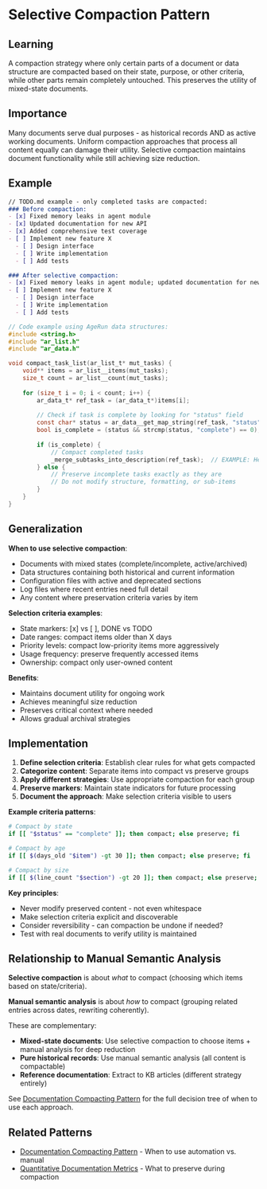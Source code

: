 # Selective Compaction Pattern

## Learning
A compaction strategy where only certain parts of a document or data structure are compacted based on their state, purpose, or other criteria, while other parts remain completely untouched. This preserves the utility of mixed-state documents.

## Importance
Many documents serve dual purposes - as historical records AND as active working documents. Uniform compaction approaches that process all content equally can damage their utility. Selective compaction maintains document functionality while still achieving size reduction.

## Example
```markdown
// TODO.md example - only completed tasks are compacted:
### Before compaction:
- [x] Fixed memory leaks in agent module
- [x] Updated documentation for new API
- [x] Added comprehensive test coverage
- [ ] Implement new feature X
  - [ ] Design interface
  - [ ] Write implementation
  - [ ] Add tests

### After selective compaction:
- [x] Fixed memory leaks in agent module; updated documentation for new API; added comprehensive test coverage
- [ ] Implement new feature X
  - [ ] Design interface
  - [ ] Write implementation
  - [ ] Add tests
```

```c
// Code example using AgeRun data structures:
#include <string.h>
#include "ar_list.h"
#include "ar_data.h"

void compact_task_list(ar_list_t* mut_tasks) {
    void** items = ar_list__items(mut_tasks);
    size_t count = ar_list__count(mut_tasks);
    
    for (size_t i = 0; i < count; i++) {
        ar_data_t* ref_task = (ar_data_t*)items[i];
        
        // Check if task is complete by looking for "status" field
        const char* status = ar_data__get_map_string(ref_task, "status");
        bool is_complete = (status && strcmp(status, "complete") == 0);
        
        if (is_complete) {
            // Compact completed tasks
            _merge_subtasks_into_description(ref_task);  // EXAMPLE: Helper function
        } else {
            // Preserve incomplete tasks exactly as they are
            // Do not modify structure, formatting, or sub-items
        }
    }
}
```

## Generalization
**When to use selective compaction**:
- Documents with mixed states (complete/incomplete, active/archived)
- Data structures containing both historical and current information
- Configuration files with active and deprecated sections
- Log files where recent entries need full detail
- Any content where preservation criteria varies by item

**Selection criteria examples**:
- State markers: [x] vs [ ], DONE vs TODO
- Date ranges: compact items older than X days
- Priority levels: compact low-priority items more aggressively
- Usage frequency: preserve frequently accessed items
- Ownership: compact only user-owned content

**Benefits**:
- Maintains document utility for ongoing work
- Achieves meaningful size reduction
- Preserves critical context where needed
- Allows gradual archival strategies

## Implementation
1. **Define selection criteria**: Establish clear rules for what gets compacted
2. **Categorize content**: Separate items into compact vs preserve groups
3. **Apply different strategies**: Use appropriate compaction for each group
4. **Preserve markers**: Maintain state indicators for future processing
5. **Document the approach**: Make selection criteria visible to users

**Example criteria patterns**:
```bash
# Compact by state
if [[ "$status" == "complete" ]]; then compact; else preserve; fi

# Compact by age  
if [[ $(days_old "$item") -gt 30 ]]; then compact; else preserve; fi

# Compact by size
if [[ $(line_count "$section") -gt 20 ]]; then compact; else preserve; fi
```

**Key principles**:
- Never modify preserved content - not even whitespace
- Make selection criteria explicit and discoverable
- Consider reversibility - can compaction be undone if needed?
- Test with real documents to verify utility is maintained

## Relationship to Manual Semantic Analysis

**Selective compaction** is about *what* to compact (choosing which items based on state/criteria).

**Manual semantic analysis** is about *how* to compact (grouping related entries across dates, rewriting coherently).

These are complementary:
- **Mixed-state documents**: Use selective compaction to choose items + manual analysis for deep reduction
- **Pure historical records**: Use manual semantic analysis (all content is compactable)
- **Reference documentation**: Extract to KB articles (different strategy entirely)

See [Documentation Compacting Pattern](documentation-compacting-pattern.md) for the full decision tree of when to use each approach.

## Related Patterns
- [Documentation Compacting Pattern](documentation-compacting-pattern.md) - When to use automation vs. manual
- [Quantitative Documentation Metrics](quantitative-documentation-metrics.md) - What to preserve during compaction